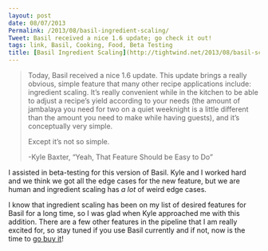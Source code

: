 ```yaml
---
layout: post
date: 08/07/2013
Permalink: /2013/08/basil-ingredient-scaling/
Tweet: Basil received a nice 1.6 update; go check it out!
tags: link, Basil, Cooking, Food, Beta Testing
title: [Basil Ingredient Scaling](http://tightwind.net/2013/08/basil-scaling/)
---
```


<blockquote>
  <p>Today, Basil received a nice 1.6 update. This update brings a really obvious, simple feature that many other recipe applications include: ingredient scaling. It’s really convenient while in the kitchen to be able to adjust a recipe’s yield according to your needs (the amount of jambalaya you need for two on a quiet weeknight is a little different than the amount you need to make while having guests), and it’s conceptually very simple.</p>
  
  <p>Except it’s not so simple.</p>
  
  <p>-Kyle Baxter, “Yeah, That Feature Should be Easy to Do”</p>
</blockquote>

<p>I assisted in beta-testing for this version of Basil. Kyle and I worked hard and we think we got all the edge cases for the new feature, but we are human and ingredient scaling has <em>a lot</em> of weird edge cases.</p>

<p>I know that ingredient scaling has been on my list of desired features for Basil for a long time, so I was glad when Kyle approached me with this addition. There are a few other features in the pipeline that I am really excited for, so stay tuned if you use Basil currently and if not, now is the time to <a href="http://basil-app.com" title="Basil for iPad">go buy it</a>!</p>